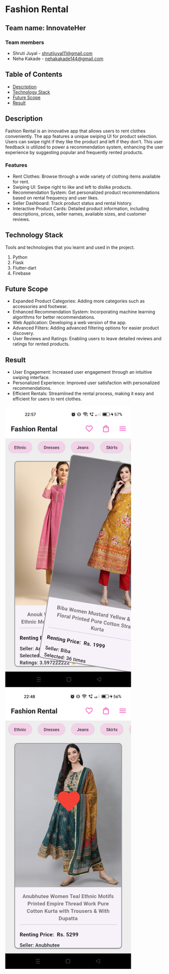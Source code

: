 <!DOCTYPE html>
<html lang="en">
<head>
    <meta charset="UTF-8">
    <meta name="viewport" content="width=device-width, initial-scale=1.0">
    <title>Fashion Rental - README</title>
</head>
<body>

<h1>Fashion Rental</h1>

<h2>Team name: InnovateHer</h2>

<h3>Team members</h3>
<ul>
    <li>Shruti Juyal - <a href="mailto:shrutijuyal11@gmail.com">shrutijuyal11@gmail.com</a></li>
    <li>Neha Kakade - <a href="mailto:nehakakade144@gmail.com">nehakakade144@gmail.com</a></li>
</ul>

<!-- TABLE OF CONTENTS -->
<h2>Table of Contents</h2>
<ul>
    <li><a href="#description">Description</a></li>
    <li><a href="#technology-stack">Technology Stack</a></li>
    <li><a href="#future-scope">Future Scope</a></li>
    <li><a href="#result">Result</a></li>
</ul>

<h2 id="description">Description</h2>
<p>Fashion Rental is an innovative app that allows users to rent clothes conveniently. The app features a unique swiping UI for product selection. Users can swipe right if they like the product and left if they don't. This user feedback is utilized to power a recommendation system, enhancing the user experience by suggesting popular and frequently rented products.</p>

<h3>Features</h3>
<ul>
    <li>Rent Clothes: Browse through a wide variety of clothing items available for rent.</li>
    <li>Swiping UI: Swipe right to like and left to dislike products.</li>
    <li>Recommendation System: Get personalized product recommendations based on rental frequency and user likes.</li>
    <li>Seller Dashboard: Track product status and rental history.</li>
    <li>Interactive Product Cards: Detailed product information, including descriptions, prices, seller names, available sizes, and customer reviews.</li>
</ul>

<h2 id="technology-stack">Technology Stack</h2>
<p>Tools and technologies that you learnt and used in the project.</p>
<ol>
    <li>Python</li>
    <li>Flask</li>
    <li>Flutter-dart</li>
    <li>Firebase</li>
</ol>

<h2 id="future-scope">Future Scope</h2>
<ul>
    <li>Expanded Product Categories: Adding more categories such as accessories and footwear.</li>
    <li>Enhanced Recommendation System: Incorporating machine learning algorithms for better recommendations.</li>
    <li>Web Application: Developing a web version of the app.</li>
    <li>Advanced Filters: Adding advanced filtering options for easier product discovery.</li>
    <li>User Reviews and Ratings: Enabling users to leave detailed reviews and ratings for rented products.</li>
</ul>

<h2 id="result">Result</h2>
<ul>
    <li>User Engagement: Increased user engagement through an intuitive swiping interface.</li>
    <li>Personalized Experience: Improved user satisfaction with personalized recommendations.</li>
    <li>Efficient Rentals: Streamlined the rental process, making it easy and efficient for users to rent clothes.</li>
</ul>

<img src="https://github.com/NehaKakade14/Myntra/blob/main/Images/swipe1.jpg" alt="Swiping Interface" width="400"/>
<img src="https://github.com/NehaKakade14/Myntra/blob/main/Images/liked.jpg" alt="Liked Items" width="400"/>

</body>
</html>

